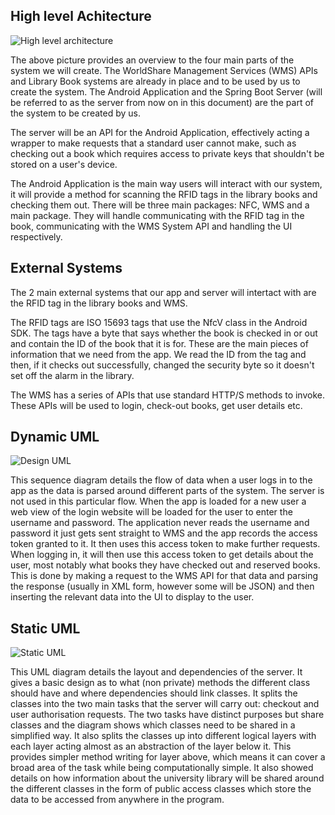 ## High level Achitecture

![](https://github.com/josh26turner/UoB-Library-App/blob/master/docs/portfolio/includes/high-level-architecture.png "High level architecture")

The above picture provides an overview to the four main parts of the system we will create. The WorldShare Management Services (WMS) APIs and Library Book systems are already in place and to be used by us to create the system. The Android Application and the Spring Boot Server (will be referred to as the server from now on in this document) are the part of the system to be created by us.  

The server will be an API for the Android Application, effectively acting a wrapper to make requests that a standard user cannot make, such as checking out a book which requires access to private keys that shouldn't be stored on a user's device.   

The Android Application is the main way users will interact with our system, it will provide a method for scanning the RFID tags in the library books and checking them out. There will be three main packages: NFC, WMS and a main package. They will handle communicating with the RFID tag in the book, communicating with the WMS System API and handling the UI respectively.  


## External Systems  

The 2 main external systems that our app and server will intertact with are the RFID tag in the library books and WMS.  

The RFID tags are ISO 15693 tags that use the NfcV class in the Android SDK. The tags have a byte that says whether the book is checked in or out and contain the ID of the book that it is for. These are the main pieces of information that we need from the app. We read the ID from the tag and then, if it checks out successfully, changed the security byte so it doesn't set off the alarm in the library.  

The WMS has a series of APIs that use standard HTTP/S methods to invoke. These APIs will be used to login, check-out books, get user details etc. 


## Dynamic UML

![](https://github.com/josh26turner/UoB-Library-App/blob/master/docs/portfolio/includes/Dynamic-UML.png "Design UML")

This sequence diagram details the flow of data when a user logs in to the app as the data is parsed around different parts of the system. The server is not used in this particular flow. When the app is loaded for a new user a web view of the login website will be loaded for the user to enter the username and password. The application never reads the username and password it just gets sent straight to WMS and the app records the access token granted to it. It then uses this access token to make further requests. When logging in, it will then use this access token to get details about the user, most notably what books they have checked out and reserved books. This is done by making a request to the WMS API for that data and parsing the response (usually in XML form, however some will be JSON) and then inserting the relevant data into the UI to display to the user.  


## Static UML

![](https://github.com/josh26turner/UoB-Library-App/blob/master/docs/portfolio/includes/Static-UML.png "Static UML")

This UML diagram details the layout and dependencies of the server. It gives a basic design as to what (non private) methods the different class should have and where dependencies should link classes. It splits the classes into the two main tasks that the server will carry out: checkout and user authorisation requests. The two tasks have distinct purposes but share classes and the diagram shows which classes need to be shared in a simplified way. It also splits the classes up into different logical layers with each layer acting almost as an abstraction of the layer below it. This provides simpler method writing for layer above, which means it can cover a broad area of the task while being computationally simple. It also showed details on how information about the university library will be shared around the different classes in the form of public access classes which store the data to be accessed from anywhere in the program.  
